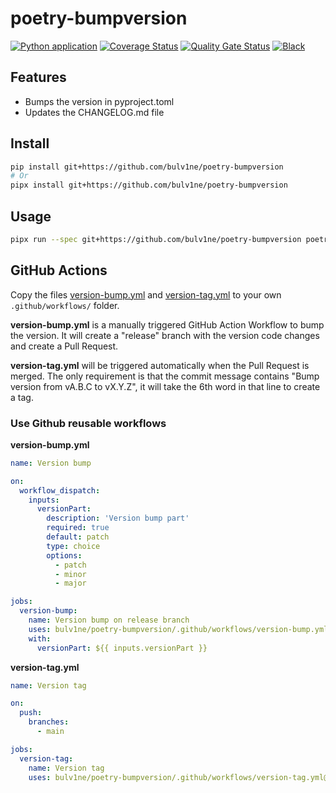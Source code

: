 # poetry-bumpversion

[![Python application](https://github.com/bulv1ne/poetry-bumpversion/actions/workflows/python-app.yml/badge.svg)](https://github.com/bulv1ne/poetry-bumpversion/actions/workflows/python-app.yml)
[![Coverage Status](https://coveralls.io/repos/github/bulv1ne/poetry-bumpversion/badge.svg?branch=main)](https://coveralls.io/github/bulv1ne/poetry-bumpversion?branch=main)
[![Quality Gate Status](https://sonarcloud.io/api/project_badges/measure?project=bulv1ne_poetry-bumpversion&metric=alert_status)](https://sonarcloud.io/summary/new_code?id=bulv1ne_poetry-bumpversion)
[![Black](https://img.shields.io/badge/code%20style-black-000000.svg)](https://github.com/psf/black)

## Features

- Bumps the version in pyproject.toml
- Updates the CHANGELOG.md file

## Install

```sh
pip install git+https://github.com/bulv1ne/poetry-bumpversion
# Or
pipx install git+https://github.com/bulv1ne/poetry-bumpversion
```

## Usage

```sh
pipx run --spec git+https://github.com/bulv1ne/poetry-bumpversion poetry-bumpversion --help
```

## GitHub Actions

Copy the files [version-bump.yml](https://github.com/bulv1ne/poetry-bumpversion/blob/main/.github/workflows/version-bump.yml) and [version-tag.yml](https://github.com/bulv1ne/poetry-bumpversion/blob/main/.github/workflows/version-tag.yml) to your own `.github/workflows/` folder.

**version-bump.yml** is a manually triggered GitHub Action Workflow to bump the version. It will create a "release" branch with the version code changes and create a Pull Request.

**version-tag.yml** will be triggered automatically when the Pull Request is merged. The only requirement is that the commit message contains "Bump version from vA.B.C to vX.Y.Z", it will take the 6th word in that line to create a tag.

### Use Github reusable workflows

**version-bump.yml**

```yml
name: Version bump

on:
  workflow_dispatch:
    inputs:
      versionPart:
        description: 'Version bump part'
        required: true
        default: patch
        type: choice
        options:
          - patch
          - minor
          - major

jobs:
  version-bump:
    name: Version bump on release branch
    uses: bulv1ne/poetry-bumpversion/.github/workflows/version-bump.yml@main
    with:
      versionPart: ${{ inputs.versionPart }}
```


**version-tag.yml**

```yml
name: Version tag

on:
  push:
    branches:
      - main

jobs:
  version-tag:
    name: Version tag
    uses: bulv1ne/poetry-bumpversion/.github/workflows/version-tag.yml@main
```
